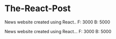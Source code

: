 # The-React-Post
News website created using React..
F: 3000
B: 5000


News website created using React...
F: 3000
B: 5000



